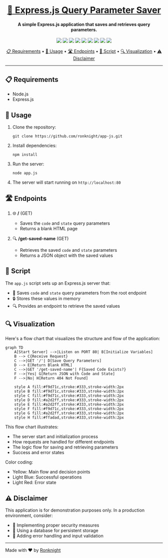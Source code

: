# <h1 align="center"><a href="https://github.com/ronknight/app-js">📱 Express.js Query Parameter Saver</a></h1>
<h4 align="center">A simple Express.js application that saves and retrieves query parameters.
</h4>

<p align="center">
<a href="https://twitter.com/PinoyITSolution"><img src="https://img.shields.io/twitter/follow/PinoyITSolution?style=social"></a>
<a href="https://github.com/ronknight?tab=followers"><img src="https://img.shields.io/github/followers/ronknight?style=social"></a>
<a href="https://github.com/ronknight/ronknight/stargazers"><img src="https://img.shields.io/github/stars/BEPb/BEPb.svg?logo=github"></a>
<a href="https://github.com/ronknight/ronknight/network/members"><img src="https://img.shields.io/github/forks/BEPb/BEPb.svg?color=blue&logo=github"></a>
<a href="https://youtube.com/@PinoyITSolution"><img src="https://img.shields.io/youtube/channel/subscribers/UCeoETAlg3skyMcQPqr97omg"></a>
<a href="https://github.com/ronknight/app-js/issues"><img src="https://img.shields.io/badge/contributions-welcome-brightgreen.svg?style=flat"></a>
<a href="https://github.com/ronknight/app-js/blob/master/LICENSE"><img src="https://img.shields.io/badge/License-MIT-yellow.svg"></a>
<a href="#"><img src="https://img.shields.io/badge/Made%20with-Node.js-green.svg"></a>
<a href="https://github.com/ronknight"><img src="https://img.shields.io/badge/Made%20with%20%F0%9F%A4%8D%20by%20-%20Ronknight%20-%20red"></a>
</p>

<p align="center">
<a href="#requirements">📋 Requirements</a> •
<a href="#usage">🚀 Usage</a> •
<a href="#endpoints">🛣️ Endpoints</a> •
<a href="#script">📜 Script</a> •
<a href="#visualization">🔍 Visualization</a> •
<a href="#disclaimer">⚠️ Disclaimer</a>
</p>

---

## 📋 Requirements

- Node.js
- Express.js

## 🚀 Usage

1. Clone the repository:
   ```
   git clone https://github.com/ronknight/app-js.git
   ```
2. Install dependencies:
   ```
   npm install
   ```
3. Run the server:
   ```
   node app.js
   ```
4. The server will start running on `http://localhost:80`

## 🛣️ Endpoints

1. 🌐 **/** (GET)
   - Saves the `code` and `state` query parameters
   - Returns a blank HTML page

2. 🔍 **/get-saved-name** (GET)
   - Retrieves the saved `code` and `state` parameters
   - Returns a JSON object with the saved values

## 📜 Script

The `app.js` script sets up an Express.js server that:

- 💾 Saves `code` and `state` query parameters from the root endpoint
- 🔒 Stores these values in memory
- 🔍 Provides an endpoint to retrieve the saved values

## 🔍 Visualization

Here's a flow chart that visualizes the structure and flow of the application:

<script src="https://cdn.jsdelivr.net/npm/mermaid/dist/mermaid.min.js"></script>

```mermaid
graph TD
    A[Start Server] -->|Listen on PORT 80| B[Initialize Variables]
    B --> C{Receive Request}
    C -->|GET '/'| D[Save Query Parameters]
    D --> E[Return Blank HTML]
    C -->|GET '/get-saved-name'| F{Saved Code Exists?}
    F -->|Yes| G[Return JSON with Code and State]
    F -->|No| H[Return 404 Not Found]

    style A fill:#f9d71c,stroke:#333,stroke-width:2px
    style B fill:#f9d71c,stroke:#333,stroke-width:2px
    style C fill:#f9d71c,stroke:#333,stroke-width:2px
    style D fill:#a2d2ff,stroke:#333,stroke-width:2px
    style E fill:#a2d2ff,stroke:#333,stroke-width:2px
    style F fill:#f9d71c,stroke:#333,stroke-width:2px
    style G fill:#a2d2ff,stroke:#333,stroke-width:2px
    style H fill:#ffadad,stroke:#333,stroke-width:2px
```

This flow chart illustrates:
- The server start and initialization process
- How requests are handled for different endpoints
- The logic flow for saving and retrieving parameters
- Success and error states

Color coding:
- Yellow: Main flow and decision points
- Light Blue: Successful operations
- Light Red: Error state

## ⚠️ Disclaimer

This application is for demonstration purposes only. In a production environment, consider:

- 🔐 Implementing proper security measures
- 💽 Using a database for persistent storage
- 🧪 Adding error handling and input validation

---

Made with ❤️ by [Ronknight](https://github.com/ronknight)